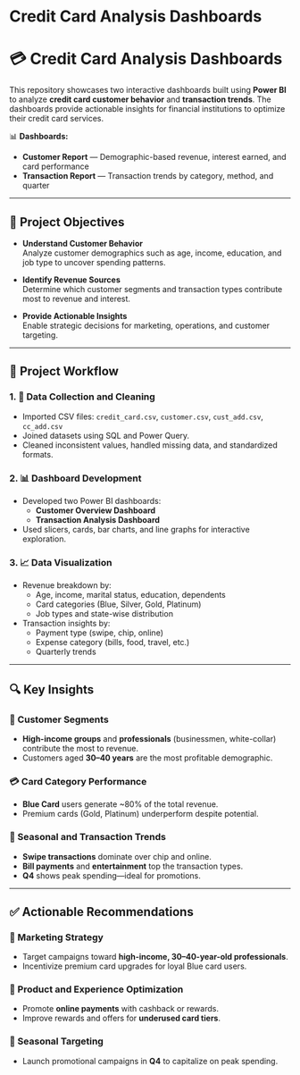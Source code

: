 # Credit Card Analysis Dashboards

# 💳 Credit Card Analysis Dashboards

This repository showcases two interactive dashboards built using **Power BI** to analyze **credit card customer behavior** and **transaction trends**. The dashboards provide actionable insights for financial institutions to optimize their credit card services.

📊 **Dashboards:**  
- **Customer Report** — Demographic-based revenue, interest earned, and card performance  
- **Transaction Report** — Transaction trends by category, method, and quarter  

---

## 🎯 Project Objectives

- **Understand Customer Behavior**  
  Analyze customer demographics such as age, income, education, and job type to uncover spending patterns.

- **Identify Revenue Sources**  
  Determine which customer segments and transaction types contribute most to revenue and interest.

- **Provide Actionable Insights**  
  Enable strategic decisions for marketing, operations, and customer targeting.

---

## 🔄 Project Workflow

### 1. 🧹 Data Collection and Cleaning

- Imported CSV files: `credit_card.csv`, `customer.csv`, `cust_add.csv`, `cc_add.csv`
- Joined datasets using SQL and Power Query.
- Cleaned inconsistent values, handled missing data, and standardized formats.

### 2. 📊 Dashboard Development

- Developed two Power BI dashboards:
  - **Customer Overview Dashboard**
  - **Transaction Analysis Dashboard**
- Used slicers, cards, bar charts, and line graphs for interactive exploration.

### 3. 📈 Data Visualization

- Revenue breakdown by:
  - Age, income, marital status, education, dependents
  - Card categories (Blue, Silver, Gold, Platinum)
  - Job types and state-wise distribution
- Transaction insights by:
  - Payment type (swipe, chip, online)
  - Expense category (bills, food, travel, etc.)
  - Quarterly trends

---

## 🔍 Key Insights

### 👥 Customer Segments
- **High-income groups** and **professionals** (businessmen, white-collar) contribute the most to revenue.
- Customers aged **30–40 years** are the most profitable demographic.

### 💳 Card Category Performance
- **Blue Card** users generate ~80% of the total revenue.
- Premium cards (Gold, Platinum) underperform despite potential.

### 📅 Seasonal and Transaction Trends
- **Swipe transactions** dominate over chip and online.
- **Bill payments** and **entertainment** top the transaction types.
- **Q4** shows peak spending—ideal for promotions.

---

## ✅ Actionable Recommendations

### 🎯 Marketing Strategy
- Target campaigns toward **high-income, 30–40-year-old professionals**.
- Incentivize premium card upgrades for loyal Blue card users.

### 🏦 Product and Experience Optimization
- Promote **online payments** with cashback or rewards.
- Improve rewards and offers for **underused card tiers**.

### 📅 Seasonal Targeting
- Launch promotional campaigns in **Q4** to capitalize on peak spending.

